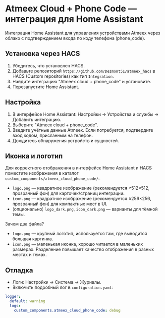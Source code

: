 # Atmeex Cloud + Phone Code — интеграция для Home Assistant

Интеграция Home Assistant для управления устройствами Atmeex через облако с подтверждением входа по коду телефона (phone_code).

## Установка через HACS

1. Убедитесь, что установлен HACS.
2. Добавьте репозиторий `https://github.com/Dezmont51/atmeex_hacs` в HACS (Custom repositories) как тип `Integration`.
3. Найдите интеграцию "Atmeex cloud + phone_code" и установите.
4. Перезапустите Home Assistant.

## Настройка

1. В интерфейсе Home Assistant: Настройки → Устройства и службы → Добавить интеграцию.
2. Выберите "Atmeex cloud + phone_code".
3. Введите учётные данные Atmeex. Если потребуется, подтвердите вход кодом, присланным на телефон.
4. Дождитесь обнаружения устройств и сущностей.


## Иконка и логотип

Для корректного отображения в интерфейсе Home Assistant и HACS поместите изображения в каталог `custom_components/atmeex_cloud_phone_code/`:
- `logo.png` — квадратное изображение (рекомендуется ≥512×512, прозрачный фон) для карточек/страниц интеграции.
- `icon.png` — квадратное изображение (рекомендуется ≥256×256, прозрачный фон) для компактных мест в UI.
- (опционально) `logo_dark.png`, `icon_dark.png` — варианты для тёмной темы.

Зачем два файла?
- `logo.png` — крупный логотип, используется там, где выводится большая картинка.
- `icon.png` — маленькая иконка, хорошо читается в маленьких размерах. Разделение повышает качество отображения в разных местах и темах.

## Отладка

- Логи: Настройки → Система → Журналы.
- Включить подробный лог в `configuration.yaml`:

```yaml
logger:
  default: warning
  logs:
    custom_components.atmeex_cloud_phone_code: debug
```